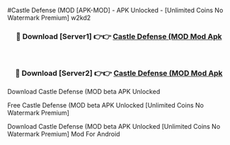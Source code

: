 #Castle Defense (MOD [APK-MOD] - APK Unlocked - [Unlimited Coins No Watermark Premium] w2kd2



<div align="center">

<h3>🔴 Download [Server1] 👉👉 <a href="https://momento.my/?title=Castle_Defense_(MOD">Castle Defense (MOD Mod Apk</a></h3><br>

<h3>🔴 Download [Server2] 👉👉 <a href="https://momento.my/?title=Castle_Defense_(MOD">Castle Defense (MOD Mod Apk</a></h3>
</div>



Download Castle Defense (MOD beta APK Unlocked

Free Castle Defense (MOD beta APK Unlocked [Unlimited Coins No Watermark Premium]

Download Castle Defense (MOD beta APK Unlocked [Unlimited Coins No Watermark Premium] Mod For Android
